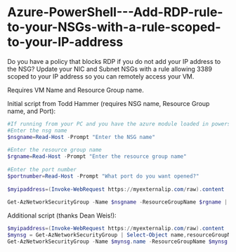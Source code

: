 # Azure-PowerShell---Add-RDP-rule-to-your-NSGs-with-a-rule-scoped-to-your-IP-address
Do you have a policy that blocks RDP if you do not add your IP address to the NSG? Update your NIC and Subnet NSGs with a rule allowing 3389 scoped to your IP address so you can remotely access your VM.

Requires VM Name and Resource Group name.

Initial script from Todd Hammer (requires NSG name, Resource Group name, and Port):

```PowerShell
#If running from your PC and you have the azure module loaded in powershell
#Enter the nsg name
$nsgname=Read-Host -Prompt "Enter the NSG name" 
 
#Enter the resource group name
$rgname=Read-Host -Prompt "Enter the resource group name"
 
#Enter the port number
$portnumber=Read-Host -Prompt "What port do you want opened?"
 
$myipaddress=(Invoke-WebRequest https://myexternalip.com/raw).content
 
Get-AzNetworkSecurityGroup -Name $nsgname -ResourceGroupName $rgname | Add-AzNetworkSecurityRuleConfig -Name $portnumber -Description "Allow My Access" -Access "Allow" -Protocol "Tcp" -Direction "Inbound" -Priority 100 -SourceAddressPrefix $myipaddress -SourcePortRange "*" -DestinationAddressPrefix "*" -DestinationPortRange $portnumber | Set-AzNetworkSecurityGroup
```

Additional script (thanks Dean Weis!):

```PowerShell
$myipaddress=(Invoke-WebRequest https://myexternalip.com/raw).content
$mynsg = Get-AzNetworkSecurityGroup | Select-Object name,resourceGroupName,id | ogv -OutputMode Single -Title "Select the NSG you would like to update"
Get-AzNetworkSecurityGroup -Name $mynsg.name -ResourceGroupName $mynsg.resourcegroup | Add-AzNetworkSecurityRuleConfig -Name MyIPaddress -Description "Allow My Access" -Access "Allow" -Protocol "Tcp" -Direction "Inbound" -Priority 100 -SourceAddressPrefix $myipaddress -SourcePortRange "*" -DestinationAddressPrefix "*" -DestinationPortRange 22,3389 | Set-AzNetworkSecurityGroup
```

